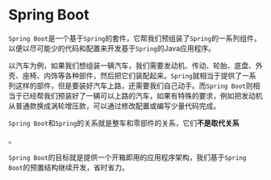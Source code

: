 # Spring Boot 
`Spring Boot`是一个基于`Spring`的套件，它帮我们预组装了`Spring`的一系列组件，以便以尽可能少的代码和配置来开发基于`Spring`的Java应用程序。   

以汽车为例，如果我们想组装一辆汽车，我们需要发动机、传动、轮胎、底盘、外壳、座椅、内饰等各种部件，然后把它们装配起来。`Spring`就相当于提供了一系列这样的部件，但是要装好汽车上路，还需要我们自己动手。而`Spring Boot`则相当于已经帮我们预装好了一辆可以上路的汽车，如果有特殊的要求，例如把发动机从普通款换成涡轮增压款，可以通过修改配置或编写少量代码完成。
  
  `Spring Boot`和`Spring`的关系就是整车和零部件的关系，它们**不是取代关系**
  <!-- ，试图跳过Spring直接学习Spring Boot是不可能的 -->
  。

`Spring Boot`的目标就是提供一个开箱即用的应用程序架构，我们基于`Spring Boot`的预置结构继续开发，省时省力。



